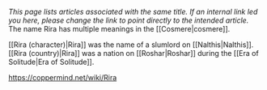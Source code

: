 *This  page lists articles associated with the same title.  If an internal link led you here, please change the link to point directly to the intended article.*
The name Rira has multiple meanings in the [[Cosmere\|cosmere]].

[[Rira (character)\|Rira]] was the name of a slumlord on [[Nalthis\|Nalthis]].
[[Rira (country)\|Rira]] was a nation on [[Roshar\|Roshar]] during the [[Era of Solitude\|Era of Solitude]].


https://coppermind.net/wiki/Rira